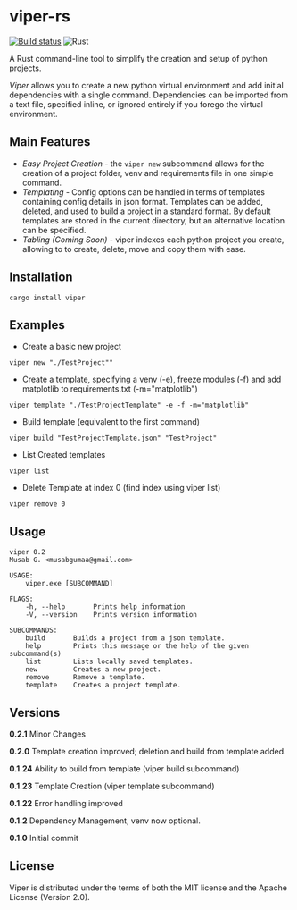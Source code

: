# viper-rs
[![Build status](https://ci.appveyor.com/api/projects/status/l8a7wvywmu4nsxac?svg=true)](https://ci.appveyor.com/project/mgsium/viper)
![Rust](https://github.com/mgsium/viper-rs/workflows/Rust/badge.svg)

A Rust command-line tool to simplify the creation and setup of python projects.

*Viper* allows you to create a new python virtual environment and add initial dependencies with a single command. Dependencies can be imported from a text file, specified inline, or ignored entirely if you forego the virtual environment.

## Main Features
- *Easy Project Creation* - the `viper new` subcommand allows for the creation of a project folder, venv and requirements file in one simple command.
- *Templating* - Config options can be handled in terms of templates containing config details in json format. Templates can be added, deleted, and used to build a project in a standard format. By default templates are stored in the current directory, but an alternative location can be specified. 
- *Tabling (Coming Soon)* - viper indexes each python project you create, allowing to to create, delete, move and copy them with ease.

## Installation
```
cargo install viper
```

## Examples

- Create a basic new project
``` 
viper new "./TestProject""
```

- Create a template, specifying a venv (-e), freeze modules (-f) and add matplotlib to requirements.txt (-m="matplotlib")
```
viper template "./TestProjectTemplate" -e -f -m="matplotlib"
```

- Build template (equivalent to the first command)
```
viper build "TestProjectTemplate.json" "TestProject"
```

- List Created templates
```
viper list
```

- Delete Template at index 0 (find index using viper list)
``` 
viper remove 0
```

## Usage
```
viper 0.2
Musab G. <musabgumaa@gmail.com>

USAGE:
    viper.exe [SUBCOMMAND]

FLAGS:
    -h, --help       Prints help information
    -V, --version    Prints version information

SUBCOMMANDS:
    build       Builds a project from a json template.
    help        Prints this message or the help of the given subcommand(s)
    list        Lists locally saved templates.
    new         Creates a new project.
    remove      Remove a template.
    template    Creates a project template.
```

## Versions
**0.2.1** Minor Changes

**0.2.0** Template creation improved; deletion and build from template added.

**0.1.24** Ability to build from template (viper build subcommand)

**0.1.23** Template Creation (viper template subcommand)

**0.1.22**  Error handling improved

**0.1.2**  Dependency Management, venv now optional.

**0.1.0**  Initial commit

## License
Viper is distributed under the terms of both the MIT license and the Apache License (Version 2.0).
